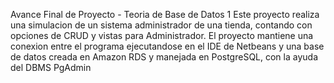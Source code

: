 Avance Final de Proyecto - Teoria de Base de Datos 1
Este proyecto realiza una simulacion de un sistema administrador de una tienda, contando con opciones de CRUD y vistas para Administrador.
El proyecto mantiene una conexion entre el programa ejecutandose en el IDE de Netbeans y una base de datos creada en Amazon RDS y manejada
en PostgreSQL, con la ayuda del DBMS PgAdmin
